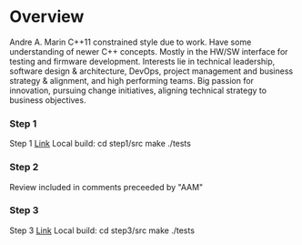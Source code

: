 
# Overview
Andre A. Marin
C++11 constrained style due to work. Have some understanding of newer C++ concepts.
Mostly in the HW/SW interface for testing and firmware development. Interests lie in
technical leadership, software design & architecture, DevOps, project management and
business strategy & alignment, and high performing teams.
Big passion for innovation, pursuing change initiatives, aligning technical strategy to
business objectives.

### Step 1
Step 1 [Link](https://godbolt.org/z/coo5W4eaf)
Local build:
    cd step1/src
    make
    ./tests
### Step 2
Review included in comments preceeded by "AAM"

### Step 3
Step 3 [Link](https://godbolt.org/z/vKa9qfdj1)
Local build:
    cd step3/src
    make
    ./tests